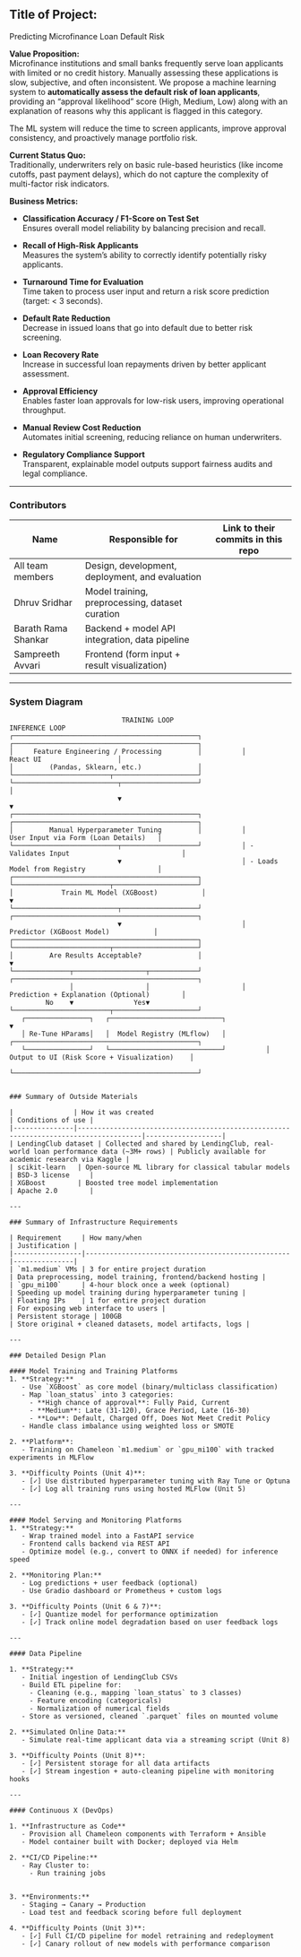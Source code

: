 ## Title of Project:
 Predicting Microfinance Loan Default Risk

**Value Proposition:**  
Microfinance institutions and small banks frequently serve loan applicants with limited or no credit history. Manually assessing these applications is slow, subjective, and often inconsistent. We propose a machine learning system to **automatically assess the default risk of loan applicants**, providing an “approval likelihood” score (High, Medium, Low) along with an explanation of reasons why this applicant is flagged in this category. 

The ML system will reduce the time to screen applicants, improve approval consistency, and proactively manage portfolio risk.  

**Current Status Quo:**  
Traditionally, underwriters rely on basic rule-based heuristics (like income cutoffs, past payment delays), which do not capture the complexity of multi-factor risk indicators.  

**Business Metrics:**  
- **Classification Accuracy / F1-Score on Test Set**  
  Ensures overall model reliability by balancing precision and recall.

- **Recall of High-Risk Applicants**  
  Measures the system’s ability to correctly identify potentially risky applicants.

- **Turnaround Time for Evaluation**  
  Time taken to process user input and return a risk score prediction (target: < 3 seconds).

- **Default Rate Reduction**  
  Decrease in issued loans that go into default due to better risk screening.

- **Loan Recovery Rate**  
  Increase in successful loan repayments driven by better applicant assessment.

- **Approval Efficiency**  
  Enables faster loan approvals for low-risk users, improving operational throughput.

- **Manual Review Cost Reduction**  
  Automates initial screening, reducing reliance on human underwriters.

- **Regulatory Compliance Support**  
  Transparent, explainable model outputs support fairness audits and legal compliance.

---

### Contributors

| Name            | Responsible for                                  | Link to their commits in this repo |
|-----------------|---------------------------------------------------|------------------------------------|
| All team members| Design, development, deployment, and evaluation   |                                    |
| Dhruv Sridhar   | Model training, preprocessing, dataset curation   |                                    |
| Barath Rama Shankar| Backend + model API integration, data pipeline |                                    |
| Sampreeth Avvari | Frontend (form input + result visualization)     |                                    |

---

###  System Diagram

```text
                            TRAINING LOOP                                        INFERENCE LOOP
┌──────────────────────────────────────────────┐          ┌──────────────────────────────────────────────┐
│     Feature Engineering / Processing         │          │                    React UI                   │
│         (Pandas, Sklearn, etc.)              │          └────────────────────────┬─────────────────────┘
└──────────────────────────┬───────────────────┘                                   │
                           ▼                                                       ▼
┌──────────────────────────────────────────────┐          ┌──────────────────────────────────────────────┐
│         Manual Hyperparameter Tuning         │          │         User Input via Form (Loan Details)   │
└──────────────────────────┬───────────────────┘          │ - Validates Input                            │
                           ▼                              │ - Loads Model from Registry                  │
┌──────────────────────────────────────────────┐          └────────────────────────┬─────────────────────┘
│            Train ML Model (XGBoost)           │                                  ▼
└──────────────────────────┬───────────────────┘          ┌──────────────────────────────────────────────┐
                           ▼                              │          Predictor (XGBoost Model)           │
┌──────────────────────────────────────────────┐          └────────────────────────┬─────────────────────┘
│         Are Results Acceptable?              │                                   ▼
└──────────────┬──────────────────┬────────────┘          ┌──────────────────────────────────────────────┐
               │                  │                       │   Prediction + Explanation (Optional)        │
         No    ▼               Yes▼                       └────────────────────────┬─────────────────────┘
   ┌────────────────┐   ┌────────────────────────────┐                             ▼
   │ Re-Tune HParams│   │  Model Registry (MLflow)   │          ┌──────────────────────────────────────────────┐
   └────────────────┘   └────────────────────────────┘          │ Output to UI (Risk Score + Visualization)    │
                                                                └──────────────────────────────────────────────┘


### Summary of Outside Materials

|               | How it was created                                                                 | Conditions of use |
|---------------|--------------------------------------------------------------------------------------|-------------------|
| LendingClub dataset | Collected and shared by LendingClub, real-world loan performance data (~3M+ rows) | Publicly available for academic research via Kaggle |
| scikit-learn   | Open-source ML library for classical tabular models                               | BSD-3 license     |
| XGBoost        | Boosted tree model implementation                                                  | Apache 2.0        |

---

### Summary of Infrastructure Requirements

| Requirement     | How many/when                                     | Justification |
|-----------------|---------------------------------------------------|---------------|
| `m1.medium` VMs | 3 for entire project duration                     | Data preprocessing, model training, frontend/backend hosting |
| `gpu_mi100`     | 4-hour block once a week (optional)               | Speeding up model training during hyperparameter tuning |
| Floating IPs    | 1 for entire project duration                     | For exposing web interface to users |
| Persistent storage | 100GB                                          | Store original + cleaned datasets, model artifacts, logs |

---

### Detailed Design Plan

#### Model Training and Training Platforms
1. **Strategy:**  
   - Use `XGBoost` as core model (binary/multiclass classification)
   - Map `loan_status` into 3 categories:
     - **High chance of approval**: Fully Paid, Current  
     - **Medium**: Late (31-120), Grace Period, Late (16-30)  
     - **Low**: Default, Charged Off, Does Not Meet Credit Policy  
   - Handle class imbalance using weighted loss or SMOTE

2. **Platform**:  
   - Training on Chameleon `m1.medium` or `gpu_mi100` with tracked experiments in MLFlow

3. **Difficulty Points (Unit 4)**:  
   - [✓] Use distributed hyperparameter tuning with Ray Tune or Optuna  
   - [✓] Log all training runs using hosted MLFlow (Unit 5)

---

#### Model Serving and Monitoring Platforms
1. **Strategy:**  
   - Wrap trained model into a FastAPI service
   - Frontend calls backend via REST API
   - Optimize model (e.g., convert to ONNX if needed) for inference speed

2. **Monitoring Plan:**
   - Log predictions + user feedback (optional)
   - Use Gradio dashboard or Prometheus + custom logs

3. **Difficulty Points (Unit 6 & 7)**:  
   - [✓] Quantize model for performance optimization  
   - [✓] Track online model degradation based on user feedback logs

---

#### Data Pipeline

1. **Strategy:**  
   - Initial ingestion of LendingClub CSVs
   - Build ETL pipeline for:
     - Cleaning (e.g., mapping `loan_status` to 3 classes)
     - Feature encoding (categoricals)
     - Normalization of numerical fields
   - Store as versioned, cleaned `.parquet` files on mounted volume

2. **Simulated Online Data:**  
   - Simulate real-time applicant data via a streaming script (Unit 8)

3. **Difficulty Points (Unit 8)**:  
   - [✓] Persistent storage for all data artifacts  
   - [✓] Stream ingestion + auto-cleaning pipeline with monitoring hooks

---

#### Continuous X (DevOps)

1. **Infrastructure as Code**  
   - Provision all Chameleon components with Terraform + Ansible  
   - Model container built with Docker; deployed via Helm

2. **CI/CD Pipeline:**  
   - Ray Cluster to:  
     - Run training jobs  
    

3. **Environments:**  
   - Staging → Canary → Production  
   - Load test and feedback scoring before full deployment

4. **Difficulty Points (Unit 3)**:  
   - [✓] Full CI/CD pipeline for model retraining and redeployment  
   - [✓] Canary rollout of new models with performance comparison
